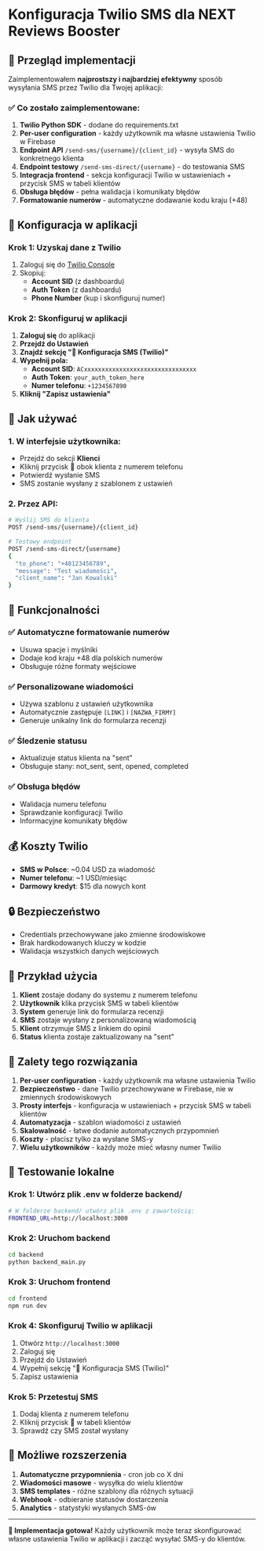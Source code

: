# Konfiguracja Twilio SMS dla NEXT Reviews Booster

## 🎯 Przegląd implementacji

Zaimplementowałem **najprostszy i najbardziej efektywny** sposób wysyłania SMS przez Twilio dla Twojej aplikacji:

### ✅ Co zostało zaimplementowane:

1. **Twilio Python SDK** - dodane do requirements.txt
2. **Per-user configuration** - każdy użytkownik ma własne ustawienia Twilio w Firebase
3. **Endpoint API** `/send-sms/{username}/{client_id}` - wysyła SMS do konkretnego klienta
4. **Endpoint testowy** `/send-sms-direct/{username}` - do testowania SMS
5. **Integracja frontend** - sekcja konfiguracji Twilio w ustawieniach + przycisk SMS w tabeli klientów
6. **Obsługa błędów** - pełna walidacja i komunikaty błędów
7. **Formatowanie numerów** - automatyczne dodawanie kodu kraju (+48)

## 🔧 Konfiguracja w aplikacji

### Krok 1: Uzyskaj dane z Twilio
1. Zaloguj się do [Twilio Console](https://console.twilio.com/)
2. Skopiuj:
   - **Account SID** (z dashboardu)
   - **Auth Token** (z dashboardu)
   - **Phone Number** (kup i skonfiguruj numer)

### Krok 2: Skonfiguruj w aplikacji

1. **Zaloguj się** do aplikacji
2. **Przejdź do Ustawień** 
3. **Znajdź sekcję "📱 Konfiguracja SMS (Twilio)"**
4. **Wypełnij pola:**
   - **Account SID**: `ACxxxxxxxxxxxxxxxxxxxxxxxxxxxxxxxx`
   - **Auth Token**: `your_auth_token_here`
   - **Numer telefonu**: `+1234567890`
5. **Kliknij "Zapisz ustawienia"**

## 📱 Jak używać

### 1. W interfejsie użytkownika:
- Przejdź do sekcji **Klienci**
- Kliknij przycisk **📱** obok klienta z numerem telefonu
- Potwierdź wysłanie SMS
- SMS zostanie wysłany z szablonem z ustawień

### 2. Przez API:
```bash
# Wyślij SMS do klienta
POST /send-sms/{username}/{client_id}

# Testowy endpoint
POST /send-sms-direct/{username}
{
  "to_phone": "+48123456789",
  "message": "Test wiadomości",
  "client_name": "Jan Kowalski"
}
```

## 🎨 Funkcjonalności

### ✅ Automatyczne formatowanie numerów
- Usuwa spacje i myślniki
- Dodaje kod kraju +48 dla polskich numerów
- Obsługuje różne formaty wejściowe

### ✅ Personalizowane wiadomości
- Używa szablonu z ustawień użytkownika
- Automatycznie zastępuje `[LINK]` i `[NAZWA_FIRMY]`
- Generuje unikalny link do formularza recenzji

### ✅ Śledzenie statusu
- Aktualizuje status klienta na "sent"
- Obsługuje stany: not_sent, sent, opened, completed

### ✅ Obsługa błędów
- Walidacja numeru telefonu
- Sprawdzanie konfiguracji Twilio
- Informacyjne komunikaty błędów

## 💰 Koszty Twilio

- **SMS w Polsce**: ~0.04 USD za wiadomość
- **Numer telefonu**: ~1 USD/miesiąc
- **Darmowy kredyt**: $15 dla nowych kont

## 🔒 Bezpieczeństwo

- Credentials przechowywane jako zmienne środowiskowe
- Brak hardkodowanych kluczy w kodzie
- Walidacja wszystkich danych wejściowych

## 🚀 Przykład użycia

1. **Klient** zostaje dodany do systemu z numerem telefonu
2. **Użytkownik** klika przycisk SMS w tabeli klientów
3. **System** generuje link do formularza recenzji
4. **SMS** zostaje wysłany z personalizowaną wiadomością
5. **Klient** otrzymuje SMS z linkiem do opinii
6. **Status** klienta zostaje zaktualizowany na "sent"

## 🎯 Zalety tego rozwiązania

1. **Per-user configuration** - każdy użytkownik ma własne ustawienia Twilio
2. **Bezpieczeństwo** - dane Twilio przechowywane w Firebase, nie w zmiennych środowiskowych
3. **Prosty interfejs** - konfiguracja w ustawieniach + przycisk SMS w tabeli klientów
4. **Automatyzacja** - szablon wiadomości z ustawień
5. **Skalowalność** - łatwe dodanie automatycznych przypomnień
6. **Koszty** - płacisz tylko za wysłane SMS-y
7. **Wielu użytkowników** - każdy może mieć własny numer Twilio

## 🧪 Testowanie lokalne

### Krok 1: Utwórz plik .env w folderze backend/
```bash
# W folderze backend/ utwórz plik .env z zawartością:
FRONTEND_URL=http://localhost:3000
```

### Krok 2: Uruchom backend
```bash
cd backend
python backend_main.py
```

### Krok 3: Uruchom frontend
```bash
cd frontend
npm run dev
```

### Krok 4: Skonfiguruj Twilio w aplikacji
1. Otwórz `http://localhost:3000`
2. Zaloguj się
3. Przejdź do Ustawień
4. Wypełnij sekcję "📱 Konfiguracja SMS (Twilio)"
5. Zapisz ustawienia

### Krok 5: Przetestuj SMS
1. Dodaj klienta z numerem telefonu
2. Kliknij przycisk 📱 w tabeli klientów
3. Sprawdź czy SMS został wysłany

## 🔮 Możliwe rozszerzenia

1. **Automatyczne przypomnienia** - cron job co X dni
2. **Wiadomości masowe** - wysyłka do wielu klientów
3. **SMS templates** - różne szablony dla różnych sytuacji
4. **Webhook** - odbieranie statusów dostarczenia
5. **Analytics** - statystyki wysłanych SMS-ów

---

**🎉 Implementacja gotowa!** Każdy użytkownik może teraz skonfigurować własne ustawienia Twilio w aplikacji i zacząć wysyłać SMS-y do klientów.
